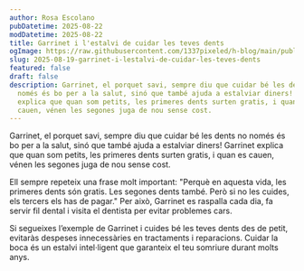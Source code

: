 ```yaml
---
author: Rosa Escolano
pubDatetime: 2025-08-22
modDatetime: 2025-08-22
title: Garrinet i l'estalvi de cuidar les teves dents
ogImage: https://raw.githubusercontent.com/1337pixeled/h-blog/main/public/assets/garrinet7.webp
slug: 2025-08-19-garrinet-i-lestalvi-de-cuidar-les-teves-dents
featured: false
draft: false
description: Garrinet, el porquet savi, sempre diu que cuidar bé les dents no
  només és bo per a la salut, sinó que també ajuda a estalviar diners! Garrinet
  explica que quan som petits, les primeres dents surten gratis, i quan es
  cauen, vénen les segones juga de nou sense cost.
---
```

Garrinet, el porquet savi, sempre diu que cuidar bé les dents no només és bo per a la salut, sinó que també ajuda a estalviar diners! Garrinet explica que quan som petits, les primeres dents surten gratis, i quan es cauen, vénen les segones juga de nou sense cost.

Ell sempre repeteix una frase molt important: "Perquè en aquesta vida, les primeres dents són gratis. Les segones dents també. Però si no les cuides, els tercers els has de pagar." Per això, Garrinet es raspalla cada dia, fa servir fil dental i visita el dentista per evitar problemes cars.

Si segueixes l’exemple de Garrinet i cuides bé les teves dents des de petit, evitaràs despeses innecessàries en tractaments i reparacions. Cuidar la boca és un estalvi intel·ligent que garanteix el teu somriure durant molts anys.